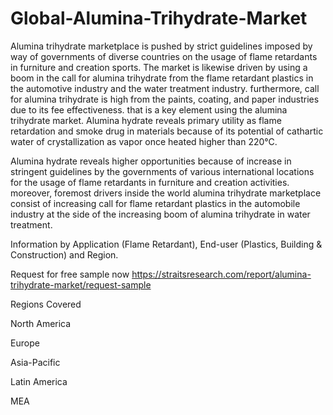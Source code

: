 # Global-Alumina-Trihydrate-Market
Alumina trihydrate marketplace is pushed by strict guidelines imposed by way of governments of diverse countries on the usage of flame retardants in furniture and creation sports. The market is likewise driven by using a boom in the call for alumina trihydrate from the flame retardant plastics in the automotive industry and the water treatment industry. furthermore, call for alumina trihydrate is high from the paints, coating, and paper industries due to its fee effectiveness. that is a key element using the alumina trihydrate market.
Alumina hydrate reveals primary utility as flame retardation and smoke drug in materials because of its potential of cathartic water of crystallization as vapor once heated higher than 220°C.

Alumina hydrate reveals higher opportunities because of increase in stringent guidelines by the governments of various international locations for the usage of flame retardants in furniture and creation activities. moreover, foremost drivers inside the world alumina trihydrate marketplace consist of increasing call for flame retardant plastics in the automobile industry at the side of the increasing boom of alumina trihydrate in water treatment.

Information by Application (Flame Retardant), End-user (Plastics, Building & Construction) and Region.

Request for free sample now https://straitsresearch.com/report/alumina-trihydrate-market/request-sample

Regions Covered

North America

Europe

Asia-Pacific

Latin America

MEA
